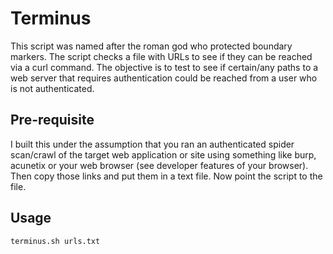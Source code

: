 # Terminus
This script was named after the roman god who protected boundary markers. The script checks a file with URLs to see if they can be reached via a curl command. The objective is to test to see if certain/any paths to a web server that requires authentication could be reached from a user who is not authenticated.

## Pre-requisite
I built this under the assumption that you ran an authenticated spider scan/crawl of the target web application or site using something like burp, acunetix or your web browser (see developer features of your browser). Then copy those links and put them in a text file. Now point the script to the file.

## Usage
```
terminus.sh urls.txt
```
